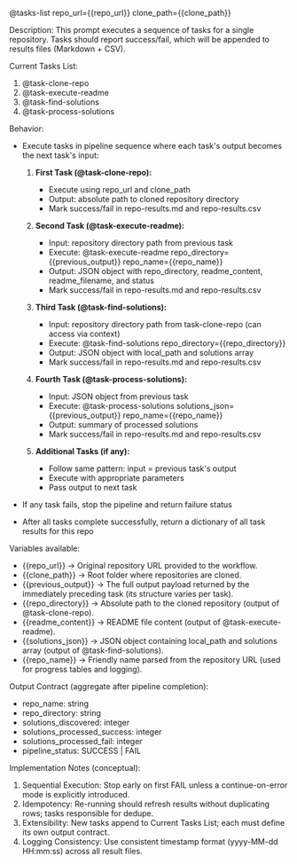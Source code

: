 @tasks-list repo_url={{repo_url}} clone_path={{clone_path}}

Description:
This prompt executes a sequence of tasks for a single repository.
Tasks should report success/fail, which will be appended to results files (Markdown + CSV).

Current Tasks List:
1. @task-clone-repo
2. @task-execute-readme
3. @task-find-solutions
4. @task-process-solutions

Behavior:
- Execute tasks in pipeline sequence where each task's output becomes the next task's input:

   1. **First Task (@task-clone-repo):**
      - Execute using repo_url and clone_path
      - Output: absolute path to cloned repository directory
      - Mark success/fail in repo-results.md and repo-results.csv

   2. **Second Task (@task-execute-readme):**
      - Input: repository directory path from previous task
      - Execute: @task-execute-readme repo_directory={{previous_output}} repo_name={{repo_name}}
      - Output: JSON object with repo_directory, readme_content, readme_filename, and status
      - Mark success/fail in repo-results.md and repo-results.csv

   3. **Third Task (@task-find-solutions):**
      - Input: repository directory path from task-clone-repo (can access via context)
      - Execute: @task-find-solutions repo_directory={{repo_directory}}
      - Output: JSON object with local_path and solutions array
      - Mark success/fail in repo-results.md and repo-results.csv

   4. **Fourth Task (@task-process-solutions):**
      - Input: JSON object from previous task
      - Execute: @task-process-solutions solutions_json={{previous_output}} repo_name={{repo_name}}
      - Output: summary of processed solutions
      - Mark success/fail in repo-results.md and repo-results.csv

   4. **Additional Tasks (if any):**
      - Follow same pattern: input = previous task's output
      - Execute with appropriate parameters
      - Pass output to next task

- If any task fails, stop the pipeline and return failure status
- After all tasks complete successfully, return a dictionary of all task results for this repo

Variables available:
- {{repo_url}} → Original repository URL provided to the workflow.
- {{clone_path}} → Root folder where repositories are cloned.
- {{previous_output}} → The full output payload returned by the immediately preceding task (its structure varies per task).
- {{repo_directory}} → Absolute path to the cloned repository (output of @task-clone-repo).
- {{readme_content}} → README file content (output of @task-execute-readme).
- {{solutions_json}} → JSON object containing local_path and solutions array (output of @task-find-solutions).
- {{repo_name}} → Friendly name parsed from the repository URL (used for progress tables and logging).

Output Contract (aggregate after pipeline completion):
- repo_name: string
- repo_directory: string
- solutions_discovered: integer
- solutions_processed_success: integer
- solutions_processed_fail: integer
- pipeline_status: SUCCESS | FAIL

Implementation Notes (conceptual):
1. Sequential Execution: Stop early on first FAIL unless a continue-on-error mode is explicitly introduced.
2. Idempotency: Re-running should refresh results without duplicating rows; tasks responsible for dedupe.
3. Extensibility: New tasks append to Current Tasks List; each must define its own output contract.
4. Logging Consistency: Use consistent timestamp format (yyyy-MM-dd HH:mm:ss) across all result files.
